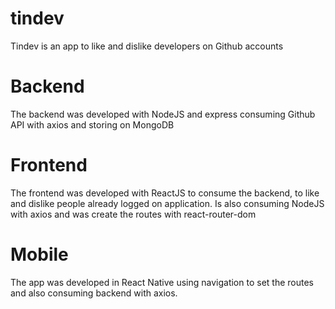 # tindev

Tindev is an app to like and dislike developers on Github accounts

# Backend

The backend was developed with NodeJS and express consuming Github API with axios and storing on MongoDB

# Frontend

The frontend was developed with ReactJS to consume the backend, to like and dislike people already logged on application.
Is also consuming NodeJS with axios and was create the routes with react-router-dom


# Mobile

The app was developed in React Native using navigation to set the routes and also consuming backend with axios.
